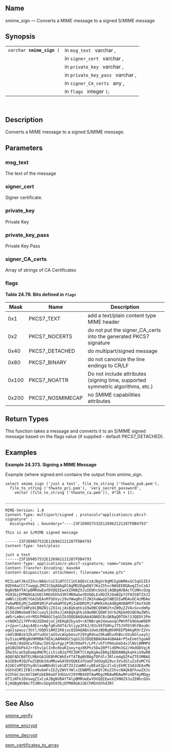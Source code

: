 <div id="fn_smime_sign" class="refentry">

<div class="titlepage">

</div>

<div class="refnamediv">

## Name

smime_sign — Converts a MIME message to a signed S/MIME message

</div>

<div class="refsynopsisdiv">

## Synopsis

<div id="fsyn_smime_sign" class="funcsynopsis">

|                                |                                  |
|--------------------------------|----------------------------------|
| `varchar `**`smime_sign`**` (` | in `msg_text ` varchar ,         |
|                                | in `signer_cert ` varchar ,      |
|                                | in `private_key ` varchar ,      |
|                                | in `private_key_pass ` varchar , |
|                                | in `signer_CA_certs ` any ,      |
|                                | in `flags ` integer `)`;         |

<div class="funcprototype-spacer">

 

</div>

</div>

</div>

<div id="desc_smime_sign" class="refsect1">

## Description

Converts a MIME message to a signed S/MIME message.

</div>

<div id="params_smime_sign" class="refsect1">

## Parameters

<div id="id110029" class="refsect2">

### msg_text

The text of the message

</div>

<div id="id110032" class="refsect2">

### signer_cert

Signer certificate.

</div>

<div id="id110035" class="refsect2">

### private_key

Private Key

</div>

<div id="id110038" class="refsect2">

### private_key_pass

Private Key Pass

</div>

<div id="id110041" class="refsect2">

### signer_CA_certs

Array of strings of CA Certificates

</div>

<div id="id110044" class="refsect2">

### flags

<div id="id110046" class="table">

**Table 24.79. Bits defined in *`flags `***

<div class="table-contents">

| Mask  | Name             | Description                                                                    |
|-------|------------------|--------------------------------------------------------------------------------|
| 0x1   | PKCS7_TEXT       | add a text/plain content type MIME header                                      |
| 0x2   | PKCS7_NOCERTS    | do not put the signer_CA_certs into the generated PKCS7 signature              |
| 0x40  | PKCS7_DETACHED   | do multipart/signed message                                                    |
| 0x80  | PKCS7_BINARY     | do not canonize the line endings to CR/LF                                      |
| 0x100 | PKCS7_NOATTR     | Do not include attributes (signing time, supported symmetric algorithms, etc.) |
| 0x200 | PKCS7_NOSMIMECAP | no SMIME capabilities attributes                                               |

</div>

</div>

  

</div>

</div>

<div id="ret_smime_sign" class="refsect1">

## Return Types

This function takes a message and converts it to an S/MIME signed
message based on the flags value (if supplied - default PKCS7_DETACHED).

</div>

<div id="examples_smime_sign" class="refsect1">

## Examples

<div id="ex_smime_verify" class="example">

**Example 24.373. Signing a MIME Message**

<div class="example-contents">

Example (where signed.eml contains the output from smime_sign.

``` programlisting
select smime_sign ('just a test', file_to_string ('thwate_pub.pem'),
  file_to_string ('thwate_pri.pem'), 'very_secret_password',
    vector (file_to_string ('thwate_ca.pem')), 4*16 + 1);

_______________________________________________________________________________

MIME-Version: 1.0
Content-Type: multipart/signed ; protocol="application/x-pkcs7-signature" ;
  micalg=sha1 ; boundary="----23F1D9057532E126962121287FDB4793"

This is an S/MIME signed message

------23F1D9057532E126962121287FDB4793
Content-Type: text/plain

just a test
------23F1D9057532E126962121287FDB4793
Content-Type: application/x-pkcs7-signature; name="smime.p7s"
Content-Transfer-Encoding: base64
Content-Disposition: attachment; filename="smime.p7s"

MIILaAYJKoZIhvcNAQcCoIILWTCCC1UCAQExCzAJBgUrDgMCGgUAMAsGCSqGSIb3
DQEHAaCCCTswggLZMIICQqADAgECAgMD2DgwDQYJKoZIhvcNAQEEBQAwgZIxCzAJ
BgNVBAYTAlpBMRUwEwYDVQQIEwxXZXN0ZXJuIENhcGUxEjAQBgNVBAcTCUNhcGUg
VG93bjEPMA0GA1UEChMGVGhhd3RlMR0wGwYDVQQLExRDZXJ0aWZpY2F0ZSBTZXJ2
aWNlczEoMCYGA1UEAxMfUGVyc29uYWwgRnJlZW1haWwgUlNBIDIwMDAuOC4zMDAe
Fw0wMDEyMjIwODM1MjFaFw0wMTEyMjIwODM1MjFaMHkxHzAdBgNVBAMTFlRoYXd0
ZSBGcmVlbWFpbCBNZW1iZXIxLjAsBgkqhkiG9w0BCQEWH2tnZW9yZ2VAcGxvdmRp
di50ZWNobm8tbGluay5jb20xJjAkBgkqhkiG9w0BCQEWF2drb2Rpbm92QG9wZW5s
aW5rLmNvLnVrMIGfMA0GCSqGSIb3DQEBAQUAA4GNADCBiQKBgQDTOklS3QEDt2Pm
vtNOK5Zi7PPn9U2EDmdjoCjKEHq8Zkyod+rATNBrqH24ewaoqCPWtRTb9GkwW9EM
z+2pu+liAqiA4Es+sNpfgKvO4T4/bliyp3FAJ/03s9XfU0hyJT5JVFDt0hfBou0c
wgG1spwuz/3Gtl/DQDS1AMZ1R8jacQIDAQABo1UwUzBDBgNVHREEPDA6gR9rZ2Vv
cmdlQHBsb3ZkaXYudGVjaG5vLWxpbmsuY29tgRdna29kaW5vdkBvcGVubGluay5j
by51azAMBgNVHRMBAf8EAjAAMA0GCSqGSIb3DQEBBAUAA4GBAAArP5xEnmt5goAO
2+8UE/8dd4CwfG0w/IO53psFgpjPlM/D9ePt/LPF/vhTtPHXubm54xJlNVi0MMPU
g91BU3bPkX2rrEhv1plInRc0eaKIooy+qz8KPhz5DwZ0PfidOMn3G2/HkdODVqjK
ZReIhcaU5pDamp0NCMjzi5isB2qfMIIDKTCCApKgAwIBAgIBDDANBgkqhkiG9w0B
AQQFADCB0TELMAkGA1UEBhMCWkExFTATBgNVBAgTDFdlc3Rlcm4gQ2FwZTESMBAG
A1UEBxMJQ2FwZSBUb3duMRowGAYDVQQKExFUaGF3dGUgQ29uc3VsdGluZzEoMCYG
A1UECxMfQ2VydGlmaWNhdGlvbiBTZXJ2aWNlcyBEaXZpc2lvbjEkMCIGA1UEAxMb
VGhhd3RlIFBlcnNvbmFsIEZyZWVtYWlsIENBMSswKQYJKoZIhvcNAQkBFhxwZXJz
b25hbC1mcmVlbWFpbEB0aGF3dGUuY29tMB4XDTAwMDgzMDAwMDAwMFoXDTAyMDgy
OTIzNTk1OVowgZIxCzAJBgNVBAYTAlpBMRUwEwYDVQQIEwxXZXN0ZXJuIENhcGUx
EjAQBgNVBAcTCUNhcGUgVG93bjEPMA0GA1UEChMGVGhhd3Rl
_______________________________________________________________________________
```

</div>

</div>

  

</div>

<div id="seealso_smime_sign" class="refsect1">

## See Also

<a href="fn_smime_verify.html" class="link"
title="smime_verify">smime_verify</a>

<a href="fn_smime_encrypt.html" class="link"
title="smime_encrypt">smime_encrypt</a>

<a href="fn_smime_decrypt.html" class="link"
title="smime_decrypt">smime_decrypt</a>

<a href="fn_pem_certificates_to_array.html" class="link"
title="pem_certificates_to_array">pem_certificates_to_array</a>

</div>

</div>
